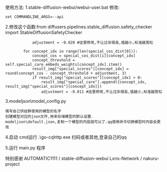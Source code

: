 使用方法:
1.stable-diffusion-webui/webui-user.bat 
    修改:
    
    set COMMANDLINE_ARGS=--api

2.修改这个函数:from diffusers.pipelines.stable_diffusion.safety_checker import StableDiffusionSafetyChecker

                adjustment = -0.020 #这里修改,不让过杀很高,值越小,标准越宽松

            for concept_idx in range(len(special_cos_dist[0])):
                concept_cos = special_cos_dist[i][concept_idx]
                concept_threshold = self.special_care_embeds_weights[concept_idx].item()
                result_img["special_scores"][concept_idx] = round(concept_cos - concept_threshold + adjustment, 3)
                if result_img["special_scores"][concept_idx] > 0:
                    result_img["special_care"].append({concept_idx, result_img["special_scores"][concept_idx]})
                    adjustment = -0.011 #这里修改,不让过杀很高,值越小,标准越宽松

3.modeljson\model_config.py

    填写自己供给群使用的模型的名字
    创建模型对应的json文件,用来存储模型的默认设置.
    modeljson\default.json,复制一个模型的内容就可以了.qq使用命令切换模型时内容会更改

4.启动 cmd运行 .\go-cqhttp.exe
    扫码或者其他,登录自己的qq

5.运行 main.py 程序

特别感谢
AUTOMATIC1111 / stable-diffusion-webui
Lxns-Network / nakuru-project
